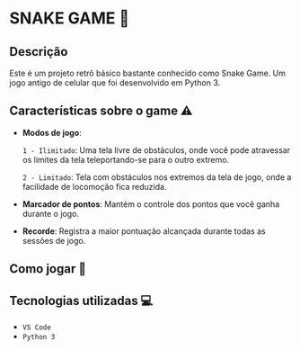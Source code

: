 # SNAKE GAME 🐍
## Descrição
Este é um projeto retrô básico bastante conhecido como Snake Game. Um jogo antigo de celular que foi desenvolvido em Python 3.


## Características sobre o game ⚠️
- __Modos de jogo__:
 
     `1 - Ilimitado`: Uma tela livre de obstáculos, onde você pode atravessar os limites da tela teleportando-se para o outro extremo.
  
     `2 - Limitado`: Tela com obstáculos nos extremos da tela de jogo, onde a facilidade de locomoção fica reduzida.
  
- __Marcador de pontos__: Mantém o controle dos pontos que você ganha durante o jogo.
- __Recorde__: Registra a maior pontuação alcançada durante todas as sessões de jogo.

## Como jogar 🚧


## Tecnologias utilizadas 💻
- `VS Code`
- `Python 3`
